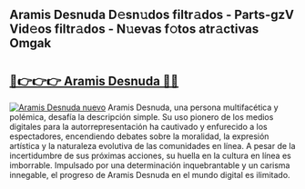 ## Aramis Desnuda D𝚎sn𝚞dos filtr𝚊dos - Parts-gzV Vid𝚎os filtr𝚊dos - N𝚞evas f𝚘tos atr𝚊ctivas Omgak

# <h2><a href="http://mb61yzw.tromn.icu/?c=Aramis+Desnuda">🔗👉👉👉 Aramis Desnuda 🔗🔗</a></h2>

[![Aramis Desnuda nuevo](https://i.imgur.com/pEAQMta.gif)](http://mb61yzw.tromn.icu/?c=Aramis+Desnuda)
Aramis Desnuda, una persona multifacética y polémica, desafía la descripción simple. Su uso pionero de los medios digitales para la autorrepresentación ha cautivado y enfurecido a los espectadores, encendiendo debates sobre la moralidad, la expresión artística y la naturaleza evolutiva de las comunidades en línea. A pesar de la incertidumbre de sus próximas acciones, su huella en la cultura en línea es imborrable. Impulsado por una determinación inquebrantable y un carisma innegable, el progreso de Aramis Desnuda en el mundo digital es ilimitado.
